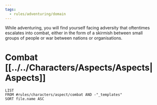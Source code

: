 ```yaml
---
tags:
  - rules/adventuring/domain
---
```

While adventuring, you will find yourself facing adversity that oftentimes escalates into combat, either in the form of a skirmish between small groups of people or war between nations or organisations.

# Combat [[../../Characters/Aspects/Aspects|Aspects]]
```dataview
LIST
FROM #rules/characters/aspect/combat AND -"_templates"
SORT file.name ASC
```
